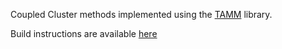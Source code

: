 Coupled Cluster methods implemented using the [TAMM](https://github.com/NWChemEx-Project/TAMM) library.

Build instructions are available [here](docs/install.md)
